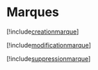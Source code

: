 # Marques

[!include[creationmarque](marques.creationmarque.autogen.md)]

[!include[modificationmarque](marques.modificationmarque.autogen.md)]

[!include[suppressionmarque](marques.suppressionmarque.autogen.md)]
































































































